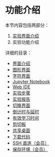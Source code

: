 # 功能介绍

本节内容包括两部分：

1. [实验界面介绍](../feature/labui.md)
2. 实验功能介绍

详细的目录：

* [界面介绍](feature/labui.md)
* [图形界面](feature/desktop.md)
* [字符界面](feature/terminal.md)
* [Jupyter Notebook](feature/notebook.md)
* [Web IDE](feature/webide.md)
* [实验步骤](feature/lab_steps.md)
* [实验报告](feature/lab_reports.md)
* [切换界面](feature/switch_ui.md)
* [倒计时与延时](feature/count_down.md)
* [有效学习时间](feature/study_time.md)
* [剪切板](feature/clipboard.md)
* [共享桌面](feature/share_desktop.md)
* [下载代码](feature/download_code.md)
* [SSH 直连（会员）](feature/ssh.md)
* [保存环境（会员）](quickstart/save_lab.md)

